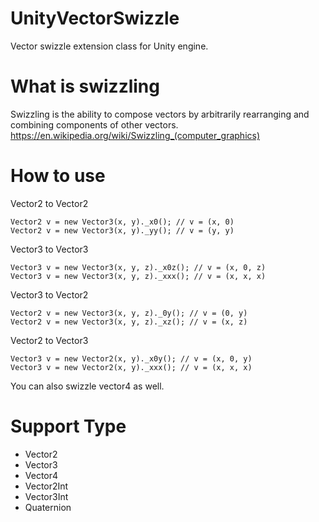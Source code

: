 # UnityVectorSwizzle
Vector swizzle extension class for Unity engine.
# What is swizzling
Swizzling is the ability to compose vectors by arbitrarily rearranging and combining components of other vectors.
https://en.wikipedia.org/wiki/Swizzling_(computer_graphics)
# How to use
Vector2 to Vector2
```
Vector2 v = new Vector3(x, y)._x0(); // v = (x, 0)
Vector2 v = new Vector3(x, y)._yy(); // v = (y, y)
```
Vector3 to Vector3
```
Vector3 v = new Vector3(x, y, z)._x0z(); // v = (x, 0, z)
Vector3 v = new Vector3(x, y, z)._xxx(); // v = (x, x, x)
```
Vector3 to Vector2
```
Vector2 v = new Vector3(x, y, z)._0y(); // v = (0, y)
Vector2 v = new Vector3(x, y, z)._xz(); // v = (x, z)
```
Vector2 to Vector3
```
Vector3 v = new Vector2(x, y)._x0y(); // v = (x, 0, y)
Vector3 v = new Vector2(x, y)._xxx(); // v = (x, x, x)
```
You can also swizzle vector4 as well.
# Support Type
- Vector2
- Vector3
- Vector4
- Vector2Int
- Vector3Int
- Quaternion
